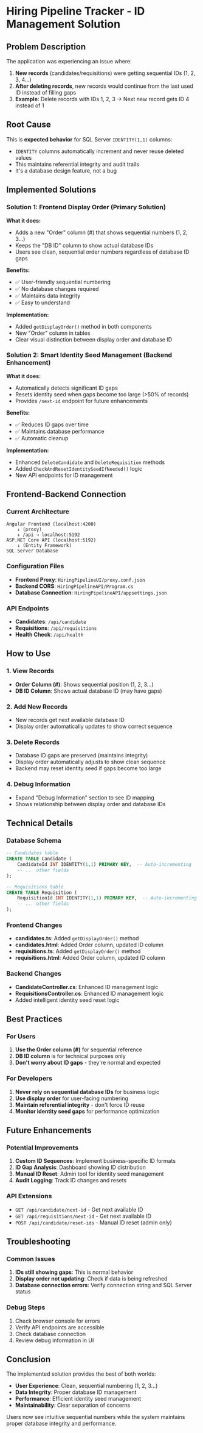 # Hiring Pipeline Tracker - ID Management Solution

## Problem Description

The application was experiencing an issue where:
1. **New records** (candidates/requisitions) were getting sequential IDs (1, 2, 3, 4...)
2. **After deleting records**, new records would continue from the last used ID instead of filling gaps
3. **Example**: Delete records with IDs 1, 2, 3 → Next new record gets ID 4 instead of 1

## Root Cause

This is **expected behavior** for SQL Server `IDENTITY(1,1)` columns:
- `IDENTITY` columns automatically increment and never reuse deleted values
- This maintains referential integrity and audit trails
- It's a database design feature, not a bug

## Implemented Solutions

### Solution 1: Frontend Display Order (Primary Solution)

**What it does:**
- Adds a new "Order" column (#) that shows sequential numbers (1, 2, 3...)
- Keeps the "DB ID" column to show actual database IDs
- Users see clean, sequential order numbers regardless of database ID gaps

**Benefits:**
- ✅ User-friendly sequential numbering
- ✅ No database changes required
- ✅ Maintains data integrity
- ✅ Easy to understand

**Implementation:**
- Added `getDisplayOrder()` method in both components
- New "Order" column in tables
- Clear visual distinction between display order and database ID

### Solution 2: Smart Identity Seed Management (Backend Enhancement)

**What it does:**
- Automatically detects significant ID gaps
- Resets identity seed when gaps become too large (>50% of records)
- Provides `/next-id` endpoint for future enhancements

**Benefits:**
- ✅ Reduces ID gaps over time
- ✅ Maintains database performance
- ✅ Automatic cleanup

**Implementation:**
- Enhanced `DeleteCandidate` and `DeleteRequisition` methods
- Added `CheckAndResetIdentitySeedIfNeeded()` logic
- New API endpoints for ID management

## Frontend-Backend Connection

### Current Architecture
```
Angular Frontend (localhost:4200)
    ↓ (proxy)
    ↓ /api → localhost:5192
ASP.NET Core API (localhost:5192)
    ↓ (Entity Framework)
SQL Server Database
```

### Configuration Files
- **Frontend Proxy**: `HiringPipelineUI/proxy.conf.json`
- **Backend CORS**: `HiringPipelineAPI/Program.cs`
- **Database Connection**: `HiringPipelineAPI/appsettings.json`

### API Endpoints
- **Candidates**: `/api/candidate`
- **Requisitions**: `/api/requisitions`
- **Health Check**: `/api/health`

## How to Use

### 1. View Records
- **Order Column (#)**: Shows sequential position (1, 2, 3...)
- **DB ID Column**: Shows actual database ID (may have gaps)

### 2. Add New Records
- New records get next available database ID
- Display order automatically updates to show correct sequence

### 3. Delete Records
- Database ID gaps are preserved (maintains integrity)
- Display order automatically adjusts to show clean sequence
- Backend may reset identity seed if gaps become too large

### 4. Debug Information
- Expand "Debug Information" section to see ID mapping
- Shows relationship between display order and database IDs

## Technical Details

### Database Schema
```sql
-- Candidates table
CREATE TABLE Candidate (
    CandidateId INT IDENTITY(1,1) PRIMARY KEY,  -- Auto-incrementing
    -- ... other fields
);

-- Requisitions table  
CREATE TABLE Requisition (
    RequisitionId INT IDENTITY(1,1) PRIMARY KEY,  -- Auto-incrementing
    -- ... other fields
);
```

### Frontend Changes
- **candidates.ts**: Added `getDisplayOrder()` method
- **candidates.html**: Added Order column, updated ID column
- **requisitions.ts**: Added `getDisplayOrder()` method  
- **requisitions.html**: Added Order column, updated ID column

### Backend Changes
- **CandidateController.cs**: Enhanced ID management logic
- **RequisitionsController.cs**: Enhanced ID management logic
- Added intelligent identity seed reset logic

## Best Practices

### For Users
1. **Use the Order column (#)** for sequential reference
2. **DB ID column** is for technical purposes only
3. **Don't worry about ID gaps** - they're normal and expected

### For Developers
1. **Never rely on sequential database IDs** for business logic
2. **Use display order** for user-facing numbering
3. **Maintain referential integrity** - don't force ID reuse
4. **Monitor identity seed gaps** for performance optimization

## Future Enhancements

### Potential Improvements
1. **Custom ID Sequences**: Implement business-specific ID formats
2. **ID Gap Analysis**: Dashboard showing ID distribution
3. **Manual ID Reset**: Admin tool for identity seed management
4. **Audit Logging**: Track ID changes and resets

### API Extensions
- `GET /api/candidate/next-id` - Get next available ID
- `GET /api/requisitions/next-id` - Get next available ID
- `POST /api/candidate/reset-ids` - Manual ID reset (admin only)

## Troubleshooting

### Common Issues
1. **IDs still showing gaps**: This is normal behavior
2. **Display order not updating**: Check if data is being refreshed
3. **Database connection errors**: Verify connection string and SQL Server status

### Debug Steps
1. Check browser console for errors
2. Verify API endpoints are accessible
3. Check database connection
4. Review debug information in UI

## Conclusion

The implemented solution provides the best of both worlds:
- **User Experience**: Clean, sequential numbering (1, 2, 3...)
- **Data Integrity**: Proper database ID management
- **Performance**: Efficient identity seed management
- **Maintainability**: Clear separation of concerns

Users now see intuitive sequential numbers while the system maintains proper database integrity and performance.
